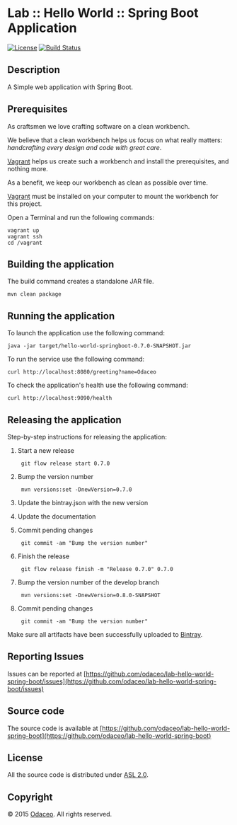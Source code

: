 # Lab :: Hello World :: Spring Boot Application

[![License](https://img.shields.io/github/license/odaceo/lab-hello-world-spring-boot.svg)](LICENSE)
[![Build Status](https://travis-ci.org/odaceo/lab-hello-world-spring-boot.svg)](https://travis-ci.org/odaceo/lab-hello-world-spring-boot)

## Description

A Simple web application with Spring Boot.

## Prerequisites

As craftsmen we love crafting software on a clean workbench. 

We believe that a clean workbench helps us focus on what really matters: 
_handcrafting every design and code with great care_. 

[Vagrant](https://www.vagrantup.com/) helps us create such a workbench and install 
the prerequisites, and nothing more.

As a benefit, we keep our workbench as clean as possible over time.  

[Vagrant](https://www.vagrantup.com/downloads.html) must be installed on your 
computer to mount the workbench for this project.

Open a Terminal and run the following commands:

```shell
vagrant up
vagrant ssh
cd /vagrant
```

## Building the application

The build command creates a standalone JAR file.

``` shell
mvn clean package
```

## Running the application

To launch the application use the following command:

``` shell
java -jar target/hello-world-springboot-0.7.0-SNAPSHOT.jar
```

To run the service use the following command: 

``` shell
curl http://localhost:8080/greeting?name=Odaceo
```

To check the application's health use the following command:

``` shell
curl http://localhost:9090/health
```

## Releasing the application

Step-by-step instructions for releasing the application:

1. Start a new release

        git flow release start 0.7.0

1. Bump the version number

        mvn versions:set -DnewVersion=0.7.0 

1. Update the bintray.json with the new version

1. Update the documentation

1. Commit pending changes

        git commit -am "Bump the version number"

1. Finish the release

        git flow release finish -m "Release 0.7.0" 0.7.0

1. Bump the version number of the develop branch

        mvn versions:set -DnewVersion=0.8.0-SNAPSHOT 

1. Commit pending changes

        git commit -am "Bump the version number"

Make sure all artifacts have been successfully uploaded to [Bintray](https://bintray.com/odaceo/maven/lab-hello-world-spring-boot).

## Reporting Issues

Issues can be reported at [https://github.com/odaceo/lab-hello-world-spring-boot/issues](https://github.com/odaceo/lab-hello-world-spring-boot/issues)

## Source code

The source code is available at [https://github.com/odaceo/lab-hello-world-spring-boot](https://github.com/odaceo/lab-hello-world-spring-boot)

## License

All the source code is distributed under [ASL 2.0](LICENSE).

## Copyright

© 2015 [Odaceo](http://odaceo.ch). All rights reserved.
